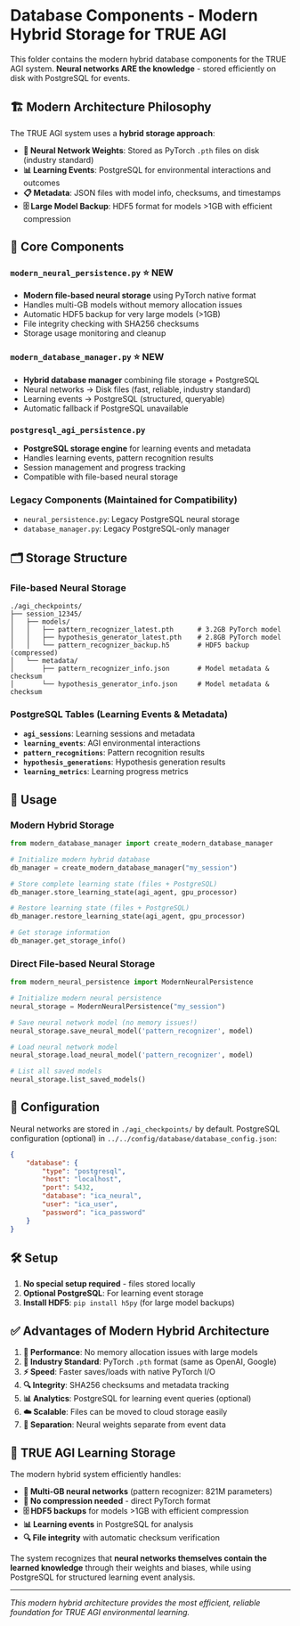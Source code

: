# Database Components - Modern Hybrid Storage for TRUE AGI

This folder contains the modern hybrid database components for the TRUE AGI system. **Neural networks ARE the knowledge** - stored efficiently on disk with PostgreSQL for events.

## 🏗️ Modern Architecture Philosophy

The TRUE AGI system uses a **hybrid storage approach**:
- **🧠 Neural Network Weights**: Stored as PyTorch `.pth` files on disk (industry standard)
- **📊 Learning Events**: PostgreSQL for environmental interactions and outcomes  
- **📋 Metadata**: JSON files with model info, checksums, and timestamps
- **🗄️ Large Model Backup**: HDF5 format for models >1GB with efficient compression

## 📁 Core Components

### `modern_neural_persistence.py` ⭐ **NEW**
- **Modern file-based neural storage** using PyTorch native format
- Handles multi-GB models without memory allocation issues
- Automatic HDF5 backup for very large models (>1GB)
- File integrity checking with SHA256 checksums
- Storage usage monitoring and cleanup

### `modern_database_manager.py` ⭐ **NEW**
- **Hybrid database manager** combining file storage + PostgreSQL
- Neural networks → Disk files (fast, reliable, industry standard)
- Learning events → PostgreSQL (structured, queryable)
- Automatic fallback if PostgreSQL unavailable

### `postgresql_agi_persistence.py`
- **PostgreSQL storage engine** for learning events and metadata
- Handles learning events, pattern recognition results
- Session management and progress tracking
- Compatible with file-based neural storage

### Legacy Components (Maintained for Compatibility)
- `neural_persistence.py`: Legacy PostgreSQL neural storage
- `database_manager.py`: Legacy PostgreSQL-only manager

## 🗂️ Storage Structure

### File-based Neural Storage
```
./agi_checkpoints/
├── session_12345/
│   ├── models/
│   │   ├── pattern_recognizer_latest.pth      # 3.2GB PyTorch model
│   │   ├── hypothesis_generator_latest.pth    # 2.8GB PyTorch model
│   │   └── pattern_recognizer_backup.h5       # HDF5 backup (compressed)
│   └── metadata/
│       ├── pattern_recognizer_info.json       # Model metadata & checksum
│       └── hypothesis_generator_info.json     # Model metadata & checksum
```
### PostgreSQL Tables (Learning Events & Metadata)
- **`agi_sessions`**: Learning sessions and metadata
- **`learning_events`**: AGI environmental interactions
- **`pattern_recognitions`**: Pattern recognition results  
- **`hypothesis_generations`**: Hypothesis generation results
- **`learning_metrics`**: Learning progress metrics

## 🚀 Usage

### Modern Hybrid Storage
```python
from modern_database_manager import create_modern_database_manager

# Initialize modern hybrid database
db_manager = create_modern_database_manager("my_session")

# Store complete learning state (files + PostgreSQL)
db_manager.store_learning_state(agi_agent, gpu_processor)

# Restore learning state (files + PostgreSQL)
db_manager.restore_learning_state(agi_agent, gpu_processor)

# Get storage information
db_manager.get_storage_info()
```

### Direct File-based Neural Storage
```python
from modern_neural_persistence import ModernNeuralPersistence

# Initialize modern neural persistence
neural_storage = ModernNeuralPersistence("my_session")

# Save neural network model (no memory issues!)
neural_storage.save_neural_model('pattern_recognizer', model)

# Load neural network model
neural_storage.load_neural_model('pattern_recognizer', model)

# List all saved models
neural_storage.list_saved_models()
```

## 🔧 Configuration

Neural networks are stored in `./agi_checkpoints/` by default.
PostgreSQL configuration (optional) in `../../config/database/database_config.json`:

```json
{
    "database": {
        "type": "postgresql", 
        "host": "localhost",
        "port": 5432,
        "database": "ica_neural",
        "user": "ica_user",
        "password": "ica_password"
    }
}
```

## 🛠️ Setup

1. **No special setup required** - files stored locally
2. **Optional PostgreSQL**: For learning event storage
3. **Install HDF5**: `pip install h5py` (for large model backups)

## ✅ Advantages of Modern Hybrid Architecture

1. **🚀 Performance**: No memory allocation issues with large models
2. **📁 Industry Standard**: PyTorch `.pth` format (same as OpenAI, Google)
3. **⚡ Speed**: Faster saves/loads with native PyTorch I/O
4. **🔍 Integrity**: SHA256 checksums and metadata tracking
5. **📊 Analytics**: PostgreSQL for learning event queries (optional)
6. **☁️ Scalable**: Files can be moved to cloud storage easily
7. **🧠 Separation**: Neural weights separate from event data

## 🧠 TRUE AGI Learning Storage

The modern hybrid system efficiently handles:
- **🧠 Multi-GB neural networks** (pattern recognizer: 821M parameters)
- **📁 No compression needed** - direct PyTorch format
- **🗄️ HDF5 backups** for models >1GB with efficient compression
- **📊 Learning events** in PostgreSQL for analysis
- **🔍 File integrity** with automatic checksum verification

The system recognizes that **neural networks themselves contain the learned knowledge** through their weights and biases, while using PostgreSQL for structured learning event analysis.

---

*This modern hybrid architecture provides the most efficient, reliable foundation for TRUE AGI environmental learning.*
